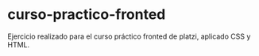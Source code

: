 # curso-practico-fronted
Ejercicio realizado para el curso práctico fronted de platzi, aplicado CSS y HTML.
